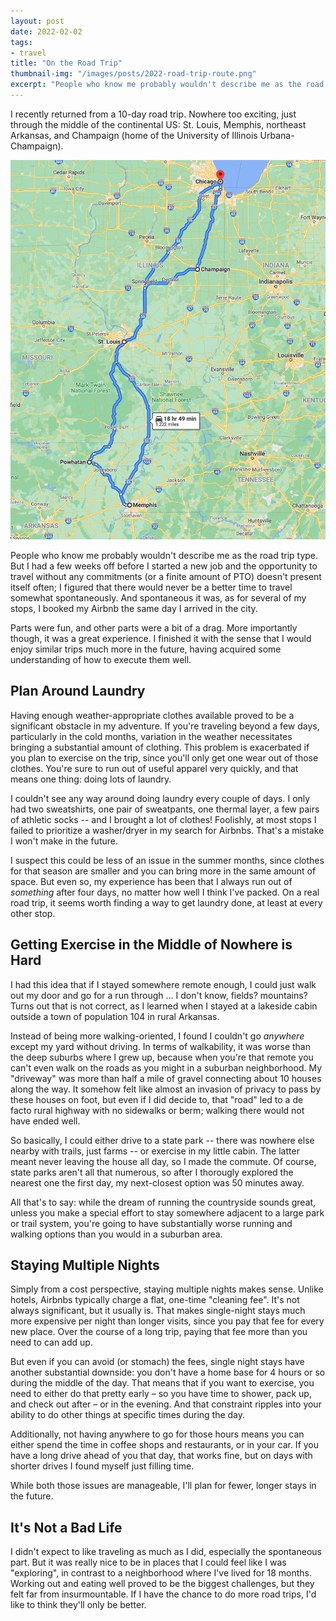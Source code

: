 ```yaml
---
layout: post
date: 2022-02-02
tags:
- travel
title: "On the Road Trip"
thumbnail-img: "/images/posts/2022-road-trip-route.png"
excerpt: "People who know me probably wouldn't describe me as the road trip type. But I had a few weeks off before I started a new job and the opportunity to travel without any commitments (or a finite amount of PTO) doesn't present itself often; I figured that there would never be a better time to travel somewhat spontaneously."
---
```


I recently returned from a 10-day road trip. Nowhere too exciting, just through the middle of the continental US: St. Louis, Memphis, northeast Arkansas, and Champaign (home of the University of Illinois Urbana-Champaign).

![Road Trip Route](/images/posts/2022-road-trip-route.png)

People who know me probably wouldn't describe me as the road trip type. But I had a few weeks off before I started a new job and the opportunity to travel without any commitments (or a finite amount of PTO) doesn't present itself often; I figured that there would never be a better time to travel somewhat spontaneously. And spontaneous it was, as for several of my stops, I booked my Airbnb the same day I arrived in the city.

Parts were fun, and other parts were a bit of a drag. More importantly though, it was a great experience. I finished it with the sense that I would enjoy similar trips much more in the future, having acquired some understanding of how to execute them well.

## Plan Around Laundry

Having enough weather-appropriate clothes available proved to be a significant obstacle in my adventure. If you're traveling beyond a few days, particularly in the cold months, variation in the weather necessitates bringing a substantial amount of clothing. This problem is exacerbated if you plan to exercise on the trip, since you'll only get one wear out of those clothes. You're sure to run out of useful apparel very quickly, and that means one thing: doing lots of laundry.

I couldn't see any way around doing laundry every couple of days. I only had two sweatshirts, one pair of sweatpants, one thermal layer, a few pairs of athletic socks -- and I brought a lot of clothes! Foolishly, at most stops I failed to prioritize a washer/dryer in my search for Airbnbs. That's a mistake I won't make in the future.

I suspect this could be less of an issue in the summer months, since clothes for that season are smaller and you can bring more in the same amount of space. But even so, my experience has been that I always run out of *something* after four days, no matter how well I think I've packed. On a real road trip, it seems worth finding a way to get laundry done, at least at every other stop.

## Getting Exercise in the Middle of Nowhere is Hard

I had this idea that if I stayed somewhere remote enough, I could just walk out my door and go for a run through ... I don't know, fields? mountains? Turns out that is not correct, as I learned when I stayed at a lakeside cabin outside a town of population 104 in rural Arkansas.

Instead of being more walking-oriented, I found I couldn't go *anywhere* except my yard without driving. In terms of walkability, it was worse than the deep suburbs where I grew up, because when you're that remote you can't even walk on the roads as you might in a suburban neighborhood. My "driveway" was more than half a mile of gravel connecting about 10 houses along the way. It somehow felt like almost an invasion of privacy to pass by these houses on foot, but even if I did decide to, that "road" led to a de facto rural highway with no sidewalks or berm; walking there would not have ended well.

So basically, I could either drive to a state park -- there was nowhere else nearby with trails, just farms -- or exercise in my little cabin. The latter meant never leaving the house all day, so I made the commute. Of course, state parks aren't all that numerous, so after I thorougly explored the nearest one the first day, my next-closest option was 50 minutes away.

All that's to say: while the dream of running the countryside sounds great, unless you make a special effort to stay somewhere adjacent to a large park or trail system, you're going to have substantially worse running and walking options than you would in a suburban area.

## Staying Multiple Nights

Simply from a cost perspective, staying multiple nights makes sense. Unlike hotels, Airbnbs typically charge a flat, one-time "cleaning fee". It's not always significant, but it usually is. That makes single-night stays much more expensive per night than longer visits, since you pay that fee for every new place. Over the course of a long trip, paying that fee more than you need to can add up.

But even if you can avoid (or stomach) the fees, single night stays have another substantial downside: you don't have a home base for 4 hours or so during the middle of the day. That means that if you want to exercise, you need to either do that pretty early – so you have time to shower, pack up, and check out after – or in the evening. And that constraint ripples into your ability to do other things at specific times during the day.

Additionally, not having anywhere to go for those hours means you can either spend the time in coffee shops and restaurants, or in your car. If you have a long drive ahead of you that day, that works fine, but on days with shorter drives I found myself just filling time.

While both those issues are manageable, I'll plan for fewer, longer stays in the future.

## It's Not a Bad Life

I didn't expect to like traveling as much as I did, especially the spontaneous part. But it was really nice to be in places that I could feel like I was "exploring", in contrast to a neighborhood where I've lived for 18 months. Working out and eating well proved to be the biggest challenges, but they felt far from insurmountable. If I have the chance to do more road trips, I'd like to think they'll only be better.
